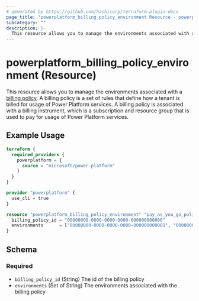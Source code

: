 ```yaml
---
# generated by https://github.com/hashicorp/terraform-plugin-docs
page_title: "powerplatform_billing_policy_environment Resource - powerplatform"
subcategory: ""
description: |-
  This resource allows you to manage the environments associated with a billing policy https://learn.microsoft.com/power-platform/admin/pay-as-you-go-overview#what-is-a-billing-policy. A billing policy is a set of rules that define how a tenant is billed for usage of Power Platform services. A billing policy is associated with a billing instrument, which is a subscription and resource group that is used to pay for usage of Power Platform services.
---
```


# powerplatform_billing_policy_environment (Resource)

This resource allows you to manage the environments associated with a [billing policy](https://learn.microsoft.com/power-platform/admin/pay-as-you-go-overview#what-is-a-billing-policy). A billing policy is a set of rules that define how a tenant is billed for usage of Power Platform services. A billing policy is associated with a billing instrument, which is a subscription and resource group that is used to pay for usage of Power Platform services.

## Example Usage

```terraform
terraform {
  required_providers {
    powerplatform = {
      source = "microsoft/power-platform"
    }
  }
}

provider "powerplatform" {
  use_cli = true
}

resource "powerplatform_billing_policy_environment" "pay_as_you_go_policy_envs" {
  billing_policy_id = "00000000-0000-0000-0000-000000000000"
  environments      = ["00000000-0000-0000-0000-000000000001", "00000000-0000-0000-0000-000000000002"]
}
```

<!-- schema generated by tfplugindocs -->
## Schema

### Required

- `billing_policy_id` (String) The id of the billing policy
- `environments` (Set of String) The environments associated with the billing policy
